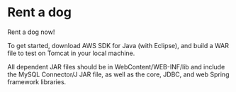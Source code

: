 # Rent a dog

Rent a dog now!

To get started, download AWS SDK for Java (with Eclipse), and build a WAR file to test on Tomcat in your local machine.

All dependent JAR files should be in WebContent/WEB-INF/lib and include the MySQL Connector/J JAR file, as well as the core, JDBC, and web Spring framework libraries. 